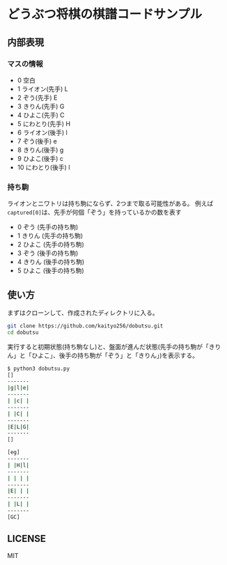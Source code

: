 # どうぶつ将棋の棋譜コードサンプル

## 内部表現

### マスの情報

* 0 空白
* 1 ライオン(先手) L
* 2 ぞう(先手) E
* 3 きりん(先手) G
* 4 ひよこ(先手) C
* 5 にわとり(先手) H
* 6 ライオン(後手) l
* 7 ぞう(後手) e 
* 8 きりん(後手) g
* 9 ひよこ(後手) c
* 10 にわとり(後手) l

### 持ち駒 

ライオンとニワトリは持ち駒にならず、2つまで取る可能性がある。
例えば`captured[0]`は、先手が何個「ぞう」を持っているかの数を表す

* 0 ぞう (先手の持ち駒)
* 1 きりん (先手の持ち駒)
* 2 ひよこ (先手の持ち駒)
* 3 ぞう (後手の持ち駒)
* 4 きりん (後手の持ち駒)
* 5 ひよこ (後手の持ち駒)

## 使い方

まずはクローンして、作成されたディレクトリに入る。

```sh
git clone https://github.com/kaityo256/dobutsu.git
cd dobutsu
```

実行すると初期状態(持ち駒なし)と、盤面が進んだ状態(先手の持ち駒が「きりん」と「ひよこ」、後手の持ち駒が「ぞう」と「きりん」)を表示する。

```sh
$ python3 dobutsu.py
[]
-------
|g|l|e|
-------
| |c| |
-------
| |C| |
-------
|E|L|G|
-------
[]

[eg]
-------
| |H|l|
-------
| | | |
-------
|E| | |
-------
| |L| |
-------
[GC]
```

## LICENSE

MIT